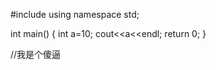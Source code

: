 #include<iostream>
using namespace std;

int main()
{
    int a=10;
    cout<<a<<endl;
    return 0;
}


//我是个傻逼
